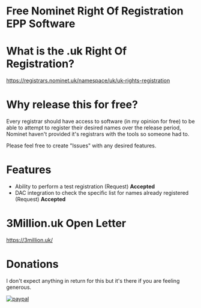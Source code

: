 # Free Nominet Right Of Registration EPP Software


# What is the .uk Right Of Registration?
https://registrars.nominet.uk/namespace/uk/uk-rights-registration

# Why release this for free?

Every registrar should have access to software (in my opinion for free) to be able to attempt to register their desired names over the release period, Nominet haven't provided it's registrars with the tools so someone had to.

Please feel free to create "Issues" with any desired features.

# Features

- Ability to perform a test registration (Request) **Accepted**
- DAC integration to check the specific list for names already registered  (Request) **Accepted**

# 3Million.uk Open Letter

https://3million.uk/

# Donations

I don't expect anything in return for this but it's there if you are feeling generous.

[![paypal](https://www.paypalobjects.com/en_US/i/btn/btn_donateCC_LG.gif)](https://www.paypal.com/cgi-bin/webscr?cmd=_s-xclick&hosted_button_id=JF2S3KHUKKU5A)
